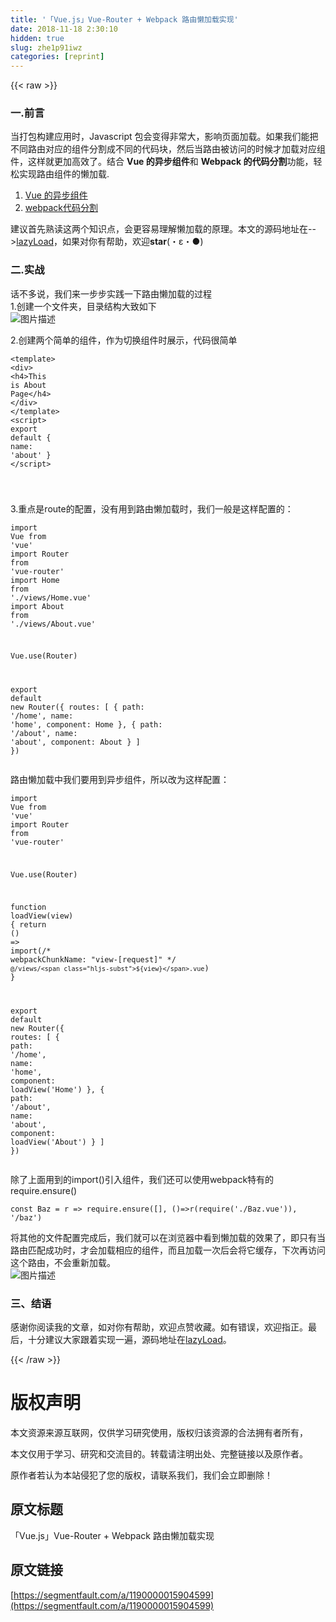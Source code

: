```yaml
---
title: '「Vue.js」Vue-Router + Webpack 路由懒加载实现' 
date: 2018-11-18 2:30:10
hidden: true
slug: zhe1p91iwz
categories: [reprint]
---
```


{{< raw >}}
<h3 id="articleHeader0">&#x4E00;.&#x524D;&#x8A00;</h3><p>&#x5F53;&#x6253;&#x5305;&#x6784;&#x5EFA;&#x5E94;&#x7528;&#x65F6;&#xFF0C;Javascript &#x5305;&#x4F1A;&#x53D8;&#x5F97;&#x975E;&#x5E38;&#x5927;&#xFF0C;&#x5F71;&#x54CD;&#x9875;&#x9762;&#x52A0;&#x8F7D;&#x3002;&#x5982;&#x679C;&#x6211;&#x4EEC;&#x80FD;&#x628A;&#x4E0D;&#x540C;&#x8DEF;&#x7531;&#x5BF9;&#x5E94;&#x7684;&#x7EC4;&#x4EF6;&#x5206;&#x5272;&#x6210;&#x4E0D;&#x540C;&#x7684;&#x4EE3;&#x7801;&#x5757;&#xFF0C;&#x7136;&#x540E;&#x5F53;&#x8DEF;&#x7531;&#x88AB;&#x8BBF;&#x95EE;&#x7684;&#x65F6;&#x5019;&#x624D;&#x52A0;&#x8F7D;&#x5BF9;&#x5E94;&#x7EC4;&#x4EF6;&#xFF0C;&#x8FD9;&#x6837;&#x5C31;&#x66F4;&#x52A0;&#x9AD8;&#x6548;&#x4E86;&#x3002;&#x7ED3;&#x5408; <strong>Vue &#x7684;&#x5F02;&#x6B65;&#x7EC4;&#x4EF6;</strong>&#x548C; <strong>Webpack &#x7684;&#x4EE3;&#x7801;&#x5206;&#x5272;</strong>&#x529F;&#x80FD;&#xFF0C;&#x8F7B;&#x677E;&#x5B9E;&#x73B0;&#x8DEF;&#x7531;&#x7EC4;&#x4EF6;&#x7684;&#x61D2;&#x52A0;&#x8F7D;.</p><ol><li><a href="https://cn.vuejs.org/v2/guide/components-dynamic-async.html#%E5%BC%82%E6%AD%A5%E7%BB%84%E4%BB%B6" rel="nofollow noreferrer" target="_blank">Vue &#x7684;&#x5F02;&#x6B65;&#x7EC4;&#x4EF6;</a></li><li><a href="https://webpack.docschina.org/guides/code-splitting" rel="nofollow noreferrer" target="_blank">webpack&#x4EE3;&#x7801;&#x5206;&#x5272;</a></li></ol><p>&#x5EFA;&#x8BAE;&#x9996;&#x5148;&#x719F;&#x8BFB;&#x8FD9;&#x4E24;&#x4E2A;&#x77E5;&#x8BC6;&#x70B9;&#xFF0C;&#x4F1A;&#x66F4;&#x5BB9;&#x6613;&#x7406;&#x89E3;&#x61D2;&#x52A0;&#x8F7D;&#x7684;&#x539F;&#x7406;&#x3002;&#x672C;&#x6587;&#x7684;&#x6E90;&#x7801;&#x5730;&#x5740;&#x5728;--&gt;<a href="https://github.com/JChermy/code-snippets/tree/master/lazyLoad" rel="nofollow noreferrer" target="_blank">lazyLoad</a>&#xFF0C;&#x5982;&#x679C;&#x5BF9;&#x4F60;&#x6709;&#x5E2E;&#x52A9;&#xFF0C;&#x6B22;&#x8FCE;<strong>star</strong>(&#x30FB;&#x3B5;&#x30FB;&#x25CF;)</p><h3 id="articleHeader1">&#x4E8C;.&#x5B9E;&#x6218;</h3><p>&#x8BDD;&#x4E0D;&#x591A;&#x8BF4;&#xFF0C;&#x6211;&#x4EEC;&#x6765;&#x4E00;&#x6B65;&#x6B65;&#x5B9E;&#x8DF5;&#x4E00;&#x4E0B;&#x8DEF;&#x7531;&#x61D2;&#x52A0;&#x8F7D;&#x7684;&#x8FC7;&#x7A0B;<br>1.&#x521B;&#x5EFA;&#x4E00;&#x4E2A;&#x6587;&#x4EF6;&#x5939;&#xFF0C;&#x76EE;&#x5F55;&#x7ED3;&#x6784;&#x5927;&#x81F4;&#x5982;&#x4E0B;<br><span class="img-wrap"><img data-src="/img/bVbeTzU?w=317&amp;h=450" src="https://static.alili.tech/img/bVbeTzU?w=317&amp;h=450" alt="&#x56FE;&#x7247;&#x63CF;&#x8FF0;" title="&#x56FE;&#x7247;&#x63CF;&#x8FF0;" style="cursor:pointer;display:inline"></span></p><p>2.&#x521B;&#x5EFA;&#x4E24;&#x4E2A;&#x7B80;&#x5355;&#x7684;&#x7EC4;&#x4EF6;&#xFF0C;&#x4F5C;&#x4E3A;&#x5207;&#x6362;&#x7EC4;&#x4EF6;&#x65F6;&#x5C55;&#x793A;&#xFF0C;&#x4EE3;&#x7801;&#x5F88;&#x7B80;&#x5355;</p><div class="widget-codetool" style="display:none"><div class="widget-codetool--inner"><span class="selectCode code-tool" data-toggle="tooltip" data-placement="top" title="" data-original-title="&#x5168;&#x9009;"></span> <span type="button" class="copyCode code-tool" data-toggle="tooltip" data-placement="top" data-clipboard-text="&lt;template&gt;
    &lt;div&gt;
        &lt;h4&gt;This is About Page&lt;/h4&gt;
    &lt;/div&gt;
&lt;/template&gt;
&lt;script&gt;
export default {
    name:  &apos;about&apos;
}
&lt;/script&gt;

" title="" data-original-title="&#x590D;&#x5236;"></span> <span type="button" class="saveToNote code-tool" data-toggle="tooltip" data-placement="top" title="" data-original-title="&#x653E;&#x8FDB;&#x7B14;&#x8BB0;"></span></div></div><pre class="hljs xml"><code class="vue"><span class="hljs-tag">&lt;<span class="hljs-name">template</span>&gt;</span>
    <span class="hljs-tag">&lt;<span class="hljs-name">div</span>&gt;</span>
        <span class="hljs-tag">&lt;<span class="hljs-name">h4</span>&gt;</span>This is About Page<span class="hljs-tag">&lt;/<span class="hljs-name">h4</span>&gt;</span>
    <span class="hljs-tag">&lt;/<span class="hljs-name">div</span>&gt;</span>
<span class="hljs-tag">&lt;/<span class="hljs-name">template</span>&gt;</span>
<span class="hljs-tag">&lt;<span class="hljs-name">script</span>&gt;</span><span class="javascript">
<span class="hljs-keyword">export</span> <span class="hljs-keyword">default</span> {
    <span class="hljs-attr">name</span>:  <span class="hljs-string">&apos;about&apos;</span>
}
</span><span class="hljs-tag">&lt;/<span class="hljs-name">script</span>&gt;</span>

</code></pre><p>3.&#x91CD;&#x70B9;&#x662F;route&#x7684;&#x914D;&#x7F6E;&#xFF0C;&#x6CA1;&#x6709;&#x7528;&#x5230;&#x8DEF;&#x7531;&#x61D2;&#x52A0;&#x8F7D;&#x65F6;&#xFF0C;&#x6211;&#x4EEC;&#x4E00;&#x822C;&#x662F;&#x8FD9;&#x6837;&#x914D;&#x7F6E;&#x7684;&#xFF1A;</p><div class="widget-codetool" style="display:none"><div class="widget-codetool--inner"><span class="selectCode code-tool" data-toggle="tooltip" data-placement="top" title="" data-original-title="&#x5168;&#x9009;"></span> <span type="button" class="copyCode code-tool" data-toggle="tooltip" data-placement="top" data-clipboard-text="import Vue from &apos;vue&apos;
import Router from &apos;vue-router&apos;
import Home from &apos;./views/Home.vue&apos;
import About from &apos;./views/About.vue&apos;

Vue.use(Router)

export default new Router({
  routes: [
    {
      path: &apos;/home&apos;,
      name: &apos;home&apos;,
      component: Home
    },
    {
      path: &apos;/about&apos;,
      name: &apos;about&apos;,
      component: About
    }
  ]
})" title="" data-original-title="&#x590D;&#x5236;"></span> <span type="button" class="saveToNote code-tool" data-toggle="tooltip" data-placement="top" title="" data-original-title="&#x653E;&#x8FDB;&#x7B14;&#x8BB0;"></span></div></div><pre class="hljs coffeescript"><code><span class="hljs-keyword">import</span> Vue <span class="hljs-keyword">from</span> <span class="hljs-string">&apos;vue&apos;</span>
<span class="hljs-keyword">import</span> Router <span class="hljs-keyword">from</span> <span class="hljs-string">&apos;vue-router&apos;</span>
<span class="hljs-keyword">import</span> Home <span class="hljs-keyword">from</span> <span class="hljs-string">&apos;./views/Home.vue&apos;</span>
<span class="hljs-keyword">import</span> About <span class="hljs-keyword">from</span> <span class="hljs-string">&apos;./views/About.vue&apos;</span>

Vue.use(Router)

<span class="hljs-keyword">export</span> <span class="hljs-keyword">default</span> <span class="hljs-keyword">new</span> Router({
  routes: [
    {
      path: <span class="hljs-string">&apos;/home&apos;</span>,
      name: <span class="hljs-string">&apos;home&apos;</span>,
      component: Home
    },
    {
      path: <span class="hljs-string">&apos;/about&apos;</span>,
      name: <span class="hljs-string">&apos;about&apos;</span>,
      component: About
    }
  ]
})</code></pre><p>&#x8DEF;&#x7531;&#x61D2;&#x52A0;&#x8F7D;&#x4E2D;&#x6211;&#x4EEC;&#x8981;&#x7528;&#x5230;&#x5F02;&#x6B65;&#x7EC4;&#x4EF6;&#xFF0C;&#x6240;&#x4EE5;&#x6539;&#x4E3A;&#x8FD9;&#x6837;&#x914D;&#x7F6E;&#xFF1A;</p><div class="widget-codetool" style="display:none"><div class="widget-codetool--inner"><span class="selectCode code-tool" data-toggle="tooltip" data-placement="top" title="" data-original-title="&#x5168;&#x9009;"></span> <span type="button" class="copyCode code-tool" data-toggle="tooltip" data-placement="top" data-clipboard-text="import Vue from &apos;vue&apos;
import Router from &apos;vue-router&apos;

Vue.use(Router)

function loadView(view) {
  return () =&gt; import(/* webpackChunkName: &quot;view-[request]&quot; */ `@/views/${view}.vue`)
}

export default new Router({
  routes: [
    {
      path: &apos;/home&apos;,
      name: &apos;home&apos;,
      component: loadView(&apos;Home&apos;)
    },
    {
      path: &apos;/about&apos;,
      name: &apos;about&apos;,
      component: loadView(&apos;About&apos;)
    }
  ]
})" title="" data-original-title="&#x590D;&#x5236;"></span> <span type="button" class="saveToNote code-tool" data-toggle="tooltip" data-placement="top" title="" data-original-title="&#x653E;&#x8FDB;&#x7B14;&#x8BB0;"></span></div></div><pre class="hljs javascript"><code><span class="hljs-keyword">import</span> Vue <span class="hljs-keyword">from</span> <span class="hljs-string">&apos;vue&apos;</span>
<span class="hljs-keyword">import</span> Router <span class="hljs-keyword">from</span> <span class="hljs-string">&apos;vue-router&apos;</span>

Vue.use(Router)

<span class="hljs-function"><span class="hljs-keyword">function</span> <span class="hljs-title">loadView</span>(<span class="hljs-params">view</span>) </span>{
  <span class="hljs-keyword">return</span> <span class="hljs-function"><span class="hljs-params">()</span> =&gt;</span> <span class="hljs-keyword">import</span>(<span class="hljs-comment">/* webpackChunkName: &quot;view-[request]&quot; */</span> <span class="hljs-string">`@/views/<span class="hljs-subst">${view}</span>.vue`</span>)
}

<span class="hljs-keyword">export</span> <span class="hljs-keyword">default</span> <span class="hljs-keyword">new</span> Router({
  <span class="hljs-attr">routes</span>: [
    {
      <span class="hljs-attr">path</span>: <span class="hljs-string">&apos;/home&apos;</span>,
      <span class="hljs-attr">name</span>: <span class="hljs-string">&apos;home&apos;</span>,
      <span class="hljs-attr">component</span>: loadView(<span class="hljs-string">&apos;Home&apos;</span>)
    },
    {
      <span class="hljs-attr">path</span>: <span class="hljs-string">&apos;/about&apos;</span>,
      <span class="hljs-attr">name</span>: <span class="hljs-string">&apos;about&apos;</span>,
      <span class="hljs-attr">component</span>: loadView(<span class="hljs-string">&apos;About&apos;</span>)
    }
  ]
})</code></pre><p>&#x9664;&#x4E86;&#x4E0A;&#x9762;&#x7528;&#x5230;&#x7684;import()&#x5F15;&#x5165;&#x7EC4;&#x4EF6;&#xFF0C;&#x6211;&#x4EEC;&#x8FD8;&#x53EF;&#x4EE5;&#x4F7F;&#x7528;webpack&#x7279;&#x6709;&#x7684;require.ensure()</p><div class="widget-codetool" style="display:none"><div class="widget-codetool--inner"><span class="selectCode code-tool" data-toggle="tooltip" data-placement="top" title="" data-original-title="&#x5168;&#x9009;"></span> <span type="button" class="copyCode code-tool" data-toggle="tooltip" data-placement="top" data-clipboard-text="const Baz = r =&gt; require.ensure([], ()=&gt;r(require(&apos;./Baz.vue&apos;)), &apos;/baz&apos;)" title="" data-original-title="&#x590D;&#x5236;"></span> <span type="button" class="saveToNote code-tool" data-toggle="tooltip" data-placement="top" title="" data-original-title="&#x653E;&#x8FDB;&#x7B14;&#x8BB0;"></span></div></div><pre class="hljs typescript"><code style="word-break:break-word;white-space:initial"><span class="hljs-keyword">const</span> Baz = <span class="hljs-function"><span class="hljs-params">r</span> =&gt;</span> <span class="hljs-built_in">require</span>.ensure([], <span class="hljs-function"><span class="hljs-params">()</span>=&gt;</span>r(<span class="hljs-built_in">require</span>(<span class="hljs-string">&apos;./Baz.vue&apos;</span>)), <span class="hljs-string">&apos;/baz&apos;</span>)</code></pre><p>&#x5C06;&#x5176;&#x4ED6;&#x7684;&#x6587;&#x4EF6;&#x914D;&#x7F6E;&#x5B8C;&#x6210;&#x540E;&#xFF0C;&#x6211;&#x4EEC;&#x5C31;&#x53EF;&#x4EE5;&#x5728;&#x6D4F;&#x89C8;&#x5668;&#x4E2D;&#x770B;&#x5230;&#x61D2;&#x52A0;&#x8F7D;&#x7684;&#x6548;&#x679C;&#x4E86;&#xFF0C;&#x5373;&#x53EA;&#x6709;&#x5F53;&#x8DEF;&#x7531;&#x5339;&#x914D;&#x6210;&#x529F;&#x65F6;&#xFF0C;&#x624D;&#x4F1A;&#x52A0;&#x8F7D;&#x76F8;&#x5E94;&#x7684;&#x7EC4;&#x4EF6;&#xFF0C;&#x800C;&#x4E14;&#x52A0;&#x8F7D;&#x4E00;&#x6B21;&#x540E;&#x4F1A;&#x5C06;&#x5B83;&#x7F13;&#x5B58;&#xFF0C;&#x4E0B;&#x6B21;&#x518D;&#x8BBF;&#x95EE;&#x8FD9;&#x4E2A;&#x8DEF;&#x7531;&#xFF0C;&#x4E0D;&#x4F1A;&#x91CD;&#x65B0;&#x52A0;&#x8F7D;&#x3002;<br><span class="img-wrap"><img data-src="/img/bVbeTEX?w=1002&amp;h=509" src="https://static.alili.tech/img/bVbeTEX?w=1002&amp;h=509" alt="&#x56FE;&#x7247;&#x63CF;&#x8FF0;" title="&#x56FE;&#x7247;&#x63CF;&#x8FF0;" style="cursor:pointer"></span></p><h3 id="articleHeader2">&#x4E09;&#x3001;&#x7ED3;&#x8BED;</h3><p>&#x611F;&#x8C22;&#x4F60;&#x9605;&#x8BFB;&#x6211;&#x7684;&#x6587;&#x7AE0;&#xFF0C;&#x5982;&#x5BF9;&#x4F60;&#x6709;&#x5E2E;&#x52A9;&#xFF0C;&#x6B22;&#x8FCE;&#x70B9;&#x8D5E;&#x6536;&#x85CF;&#x3002;&#x5982;&#x6709;&#x9519;&#x8BEF;&#xFF0C;&#x6B22;&#x8FCE;&#x6307;&#x6B63;&#x3002;&#x6700;&#x540E;&#xFF0C;&#x5341;&#x5206;&#x5EFA;&#x8BAE;&#x5927;&#x5BB6;&#x8DDF;&#x7740;&#x5B9E;&#x73B0;&#x4E00;&#x904D;&#xFF0C;&#x6E90;&#x7801;&#x5730;&#x5740;&#x5728;<a href="https://github.com/JChermy/code-snippets/tree/master/lazyLoad" rel="nofollow noreferrer" target="_blank">lazyLoad</a>&#x3002;</p>
{{< /raw >}}

# 版权声明
本文资源来源互联网，仅供学习研究使用，版权归该资源的合法拥有者所有，

本文仅用于学习、研究和交流目的。转载请注明出处、完整链接以及原作者。

原作者若认为本站侵犯了您的版权，请联系我们，我们会立即删除！

## 原文标题
「Vue.js」Vue-Router + Webpack 路由懒加载实现

## 原文链接
[https://segmentfault.com/a/1190000015904599](https://segmentfault.com/a/1190000015904599)

